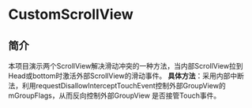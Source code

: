 # CustomScrollView
## 简介
本项目演示两个ScrollView解决滑动冲突的一种方法，当内部ScrollView拉到Head或bottom时激活外部ScrollView的滑动事件。
**具体方法**：采用内部中断法，利用requestDisallowInterceptTouchEvent控制外部GroupView的mGroupFlags，从而反向控制外部GroupView 是否接管Touch事件。
